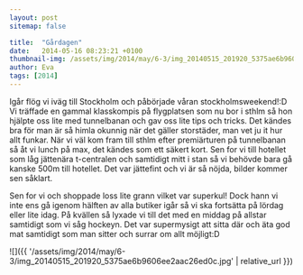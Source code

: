 ```yaml
---
layout: post
sitemap: false

title:  "Gårdagen"
date:   2014-05-16 08:23:21 +0100
thumbnail-img: /assets/img/2014/may/6-3/img_20140515_201920_5375ae6b9606ee2aac26ed0c.jpg
author: Eva
tags: [2014]
---
```


Igår flög vi iväg till Stockholm och påbörjade våran stockholmsweekend!:D Vi träffade en gammal klasskompis på flygplatsen som nu bor i sthlm så hon hjälpte oss lite med tunnelbanan och gav oss lite tips och tricks. Det kändes bra för man är så himla okunnig när det gäller storstäder, man vet ju it hur allt funkar. När vi väl kom fram till sthlm efter premiärturen på tunnelbanan så åt vi lunch på max, det kändes som ett säkert kort. Sen for vi till hotellet som låg jättenära t-centralen och samtidigt mitt i stan så vi behövde bara gå kanske 500m till hotellet. Det var jättefint och vi är så nöjda, bilder kommer sen såklart. 

Sen for vi och shoppade loss lite grann vilket var superkul! Dock hann vi inte ens gå igenom hälften av alla butiker igår så vi ska fortsätta på lördag eller lite idag. På kvällen så lyxade vi till det med en middag på allstar samtidigt som vi såg hockeyn. Det var supermysigt att sitta där och äta god mat samtidigt som man sitter och surrar om allt möjligt:D

![]({{ '/assets/img/2014/may/6-3/img_20140515_201920_5375ae6b9606ee2aac26ed0c.jpg'  | relative_url }})

